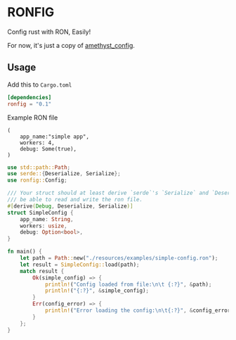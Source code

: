 # RONFIG

Config rust with RON, Easily!

For now, it's just a copy of [amethyst_config](https://github.com/amethyst/amethyst/tree/main/amethyst_config).

## Usage


Add this to `Cargo.toml` 
```toml
[dependencies]
ronfig = "0.1"
```

Example RON file
```ron
(
    app_name:"simple app",
    workers: 4,
    debug: Some(true),
)
```


```rust
use std::path::Path;
use serde::{Deserialize, Serialize};
use ronfig::Config;

/// Your struct should at least derive `serde`'s `Serialize` and `Deserialize` to
/// be able to read and write the ron file.
#[derive(Debug, Deserialize, Serialize)]
struct SimpleConfig {
    app_name: String,
    workers: usize,
    debug: Option<bool>,
}

fn main() {
    let path = Path::new("./resources/examples/simple-config.ron");
    let result = SimpleConfig::load(path);
    match result {
        Ok(simple_config) => {
            println!("Config loaded from file:\n\t {:?}", &path);
            println!("{:?}", &simple_config);
        }
        Err(config_error) => {
            println!("Error loading the config:\n\t{:?}", &config_error);
        }
    };
}
```


